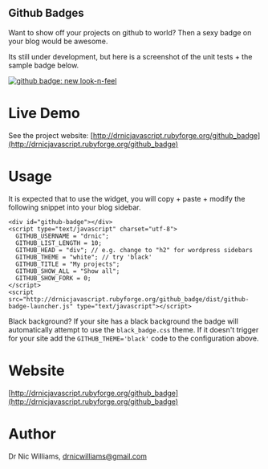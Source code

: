 Github Badges
-------------

Want to show off your projects on github to world? 
Then a sexy badge on your blog would be awesome.

Its still under development, but here is a screenshot
of the unit tests + the sample badge below.

<div><a href="http://skitch.com/drnic/keqx/github-badge-new-look-n-feel"><img src="http://img.skitch.com/20080426-jisygbfprs2wntu7fnngs1f7wm.jpg" alt="github badge: new look-n-feel" /></a></div>

Live Demo
=========

See the project website: [http://drnicjavascript.rubyforge.org/github_badge](http://drnicjavascript.rubyforge.org/github_badge)

Usage
=====

It is expected that to use the widget, you will copy + paste + modify
the following snippet into your blog sidebar.

    <div id="github-badge"></div>
    <script type="text/javascript" charset="utf-8">
      GITHUB_USERNAME = "drnic";
      GITHUB_LIST_LENGTH = 10;
      GITHUB_HEAD = "div"; // e.g. change to "h2" for wordpress sidebars
      GITHUB_THEME = "white"; // try 'black'
      GITHUB_TITLE = "My projects";
      GITHUB_SHOW_ALL = "Show all";
      GITHUB_SHOW_FORK = 0;
    </script>
    <script src="http://drnicjavascript.rubyforge.org/github_badge/dist/github-badge-launcher.js" type="text/javascript"></script>

Black background? If your site has a black background the badge will automatically attempt
to use the `black_badge.css` theme. If it doesn't trigger for your site add the `GITHUB_THEME='black'` code to the configuration above.

Website
=======

[http://drnicjavascript.rubyforge.org/github_badge](http://drnicjavascript.rubyforge.org/github_badge)

Author
======

Dr Nic Williams, drnicwilliams@gmail.com
